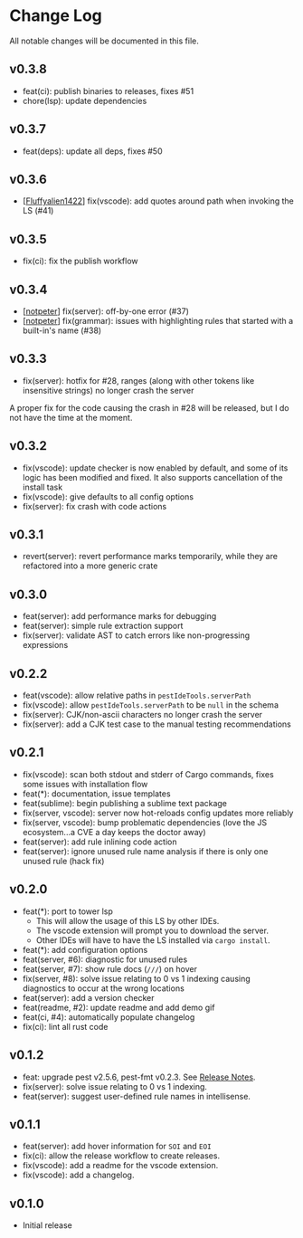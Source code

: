 # Change Log

All notable changes will be documented in this file.

<!-- Check [Keep a Changelog](https://keepachangelog.com/) for recommendations on how to structure this file. -->

## v0.3.8

- feat(ci): publish binaries to releases, fixes #51
- chore(lsp): update dependencies

## v0.3.7

- feat(deps): update all deps, fixes #50

## v0.3.6

- [[Fluffyalien1422](https://github.com/Fluffyalien1422)] fix(vscode): add quotes around path when invoking the LS (#41)

## v0.3.5

- fix(ci): fix the publish workflow 

## v0.3.4

- [[notpeter](https://github.com/notpeter)] fix(server): off-by-one error (#37)
- [[notpeter](https://github.com/notpeter)] fix(grammar): issues with highlighting rules that started with a built-in's name (#38)

## v0.3.3

- fix(server): hotfix for #28, ranges (along with other tokens like insensitive strings) no longer crash the server

A proper fix for the code causing the crash in #28 will be released, but I do not have the time at the moment.

## v0.3.2

- fix(vscode): update checker is now enabled by default, and some of its logic
  has been modified and fixed. It also supports cancellation of the install task
- fix(vscode): give defaults to all config options
- fix(server): fix crash with code actions

## v0.3.1

- revert(server): revert performance marks temporarily, while they are
  refactored into a more generic crate

## v0.3.0

- feat(server): add performance marks for debugging
- feat(server): simple rule extraction support
- fix(server): validate AST to catch errors like non-progressing expressions

## v0.2.2

- feat(vscode): allow relative paths in `pestIdeTools.serverPath`
- fix(vscode): allow `pestIdeTools.serverPath` to be `null` in the schema
- fix(server): CJK/non-ascii characters no longer crash the server
- fix(server): add a CJK test case to the manual testing recommendations

## v0.2.1

- fix(vscode): scan both stdout and stderr of Cargo commands, fixes some issues
  with installation flow
- feat(*): documentation, issue templates
- feat(sublime): begin publishing a sublime text package
- fix(server, vscode): server now hot-reloads config updates more reliably
- fix(server, vscode): bump problematic dependencies (love the JS ecosystem...a
  CVE a day keeps the doctor away)
- feat(server): add rule inlining code action
- feat(server): ignore unused rule name analysis if there is only one unused
  rule (hack fix)

## v0.2.0

- feat(*): port to tower lsp
  - This will allow the usage of this LS by other IDEs.
  - The vscode extension will prompt you to download the server.
  - Other IDEs will have to have the LS installed via `cargo install`.
- feat(*): add configuration options
- feat(server, #6): diagnostic for unused rules
- feat(server, #7): show rule docs (`///`) on hover
- fix(server, #8): solve issue relating to 0 vs 1 indexing causing diagnostics
  to occur at the wrong locations
- feat(server): add a version checker
- feat(readme, #2): update readme and add demo gif
- feat(ci, #4): automatically populate changelog
- fix(ci): lint all rust code

## v0.1.2

- feat: upgrade pest v2.5.6, pest-fmt v0.2.3. See
  [Release Notes](https://github.com/pest-parser/pest/releases/tag/v2.5.6).
- fix(server): solve issue relating to 0 vs 1 indexing.
- feat(server): suggest user-defined rule names in intellisense.

## v0.1.1

- feat(server): add hover information for `SOI` and `EOI`
- fix(ci): allow the release workflow to create releases.
- fix(vscode): add a readme for the vscode extension.
- fix(vscode): add a changelog.

## v0.1.0

- Initial release
